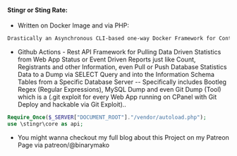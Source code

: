 #### Stingr or Sting Rate:

* Written on Docker Image and via PHP:

```markdown
Drastically an Asynchronous CLI-based one-way Docker Framework for Containers via Ubuntu OS running on PHP 8.0+
```

* Github Actions - Rest API Framework for Pulling Data Driven Statistics from Web App Status or Event Driven Reports just like Count, Registrants and other Information, even Pull or Push Database Statistics Data to a Dump via SELECT Query and into the Information Schema Tables from a Specific Database Server -- Specifically includes Bootleg Regex (Regular Expressions), MySQL Dump and even Git Dump (Tool) which is a (.git exploit for every Web App running on CPanel with Git Deploy and hackable via Git Exploit)..

```php
Require_Once($_SERVER["DOCUMENT_ROOT"]."/vendor/autoload.php");
use \stingr\core as api;
```

* You might wanna checkout my full blog about this Project on my Patreon Page via patreon/@binarymako
